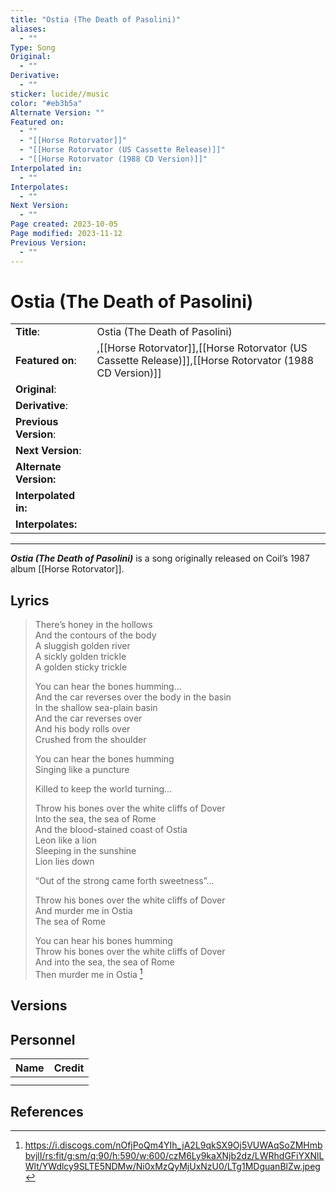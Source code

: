 ```yaml
---
title: "Ostia (The Death of Pasolini)"
aliases:
  - ""
Type: Song
Original:
  - ""
Derivative:
  - ""
sticker: lucide//music
color: "#eb3b5a"
Alternate Version: ""
Featured on:
  - ""
  - "[[Horse Rotorvator]]"
  - "[[Horse Rotorvator (US Cassette Release)]]"
  - "[[Horse Rotorvator (1988 CD Version)]]"
Interpolated in:
  - ""
Interpolates:
  - ""
Next Version:
  - ""
Page created: 2023-10-05
Page modified: 2023-11-12
Previous Version:
  - ""
---
```


# Ostia (The Death of Pasolini)

|  |  |
| --- | --- |
| __Title__: | Ostia (The Death of Pasolini) |
| __Featured on__: | ,[[Horse Rotorvator]],[[Horse Rotorvator (US Cassette Release)]],[[Horse Rotorvator (1988 CD Version)]] |
| __Original__: |  |
| __Derivative__: |  |
| __Previous Version__: |  |
| __Next Version__: |  |
| __Alternate Version:__ |  |
| __Interpolated in:__ |  |
| __Interpolates:__ |  |

---

*__Ostia (The Death of Pasolini)__* is a song originally released on Coil’s 1987 album [[Horse Rotorvator]].

## Lyrics

> There’s honey in the hollows  
> And the contours of the body  
> A sluggish golden river  
> A sickly golden trickle  
> A golden sticky trickle
> 
> You can hear the bones humming…  
> And the car reverses over the body in the basin  
> In the shallow sea-plain basin  
> And the car reverses over  
> And his body rolls over  
> Crushed from the shoulder
> 
> You can hear the bones humming  
> Singing like a puncture
> 
> Killed to keep the world turning…
> 
> Throw his bones over the white cliffs of Dover  
> Into the sea, the sea of Rome  
> And the blood-stained coast of Ostia  
> Leon like a lion  
> Sleeping in the sunshine  
> Lion lies down
> 
> “Out of the strong came forth sweetness”…
> 
> Throw his bones over the white cliffs of Dover  
> And murder me in Ostia  
> The sea of Rome
> 
> You can hear his bones humming  
> Throw his bones over the white cliffs of Dover  
> And into the sea, the sea of Rome  
> Then murder me in Ostia [^1]

## Versions

## Personnel

|Name|Credit|
|---|---|
|||
|||

## References

[^1]: <https://i.discogs.com/nOfjPoQm4YIh_jA2L9qkSX9Oj5VUWAqSoZMHmbbvjlI/rs:fit/g:sm/q:90/h:590/w:600/czM6Ly9kaXNjb2dz/LWRhdGFiYXNlLWlt/YWdlcy9SLTE5NDMw/Ni0xMzQyMjUxNzU0/LTg1MDguanBlZw.jpeg>
